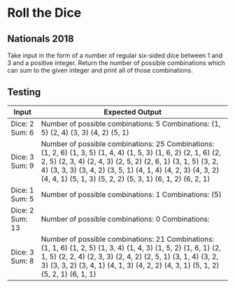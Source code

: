 # Roll the Dice
## Nationals 2018

Take input in the form of a number of regular six-sided dice between 1 and 3 and a positive integer. Return the number of possible combinations which can sum to the given integer and print all of those combinations.

## Testing
Input | Expected Output
------------ | -------------
Dice: 2 Sum: 6 | Number of possible combinations: 5 Combinations: (1, 5) (2, 4) (3, 3) (4, 2) (5, 1)
Dice: 3 Sum: 9 | Number of possible combinations: 25 Combinations: (1, 2, 6) (1, 3, 5) (1, 4, 4) (1, 5, 3) (1, 6, 2) (2, 1, 6) (2, 2, 5) (2, 3, 4) (2, 4, 3) (2, 5, 2) (2, 6, 1) (3, 1, 5) (3, 2, 4) (3, 3, 3) (3, 4, 2) (3, 5, 1) (4, 1, 4) (4, 2, 3) (4, 3, 2) (4, 4, 1) (5, 1, 3) (5, 2, 2) (5, 3, 1) (6, 1, 2) (6, 2, 1)
Dice: 1 Sum: 5 | Number of possible combinations: 1 Combinations: (5)
Dice: 2 Sum: 13 | Number of possible combinations: 0 Combinations:
Dice: 3 Sum: 8 | Number of possible combinations: 21 Combinations: (1, 1, 6) (1, 2, 5) (1, 3, 4) (1, 4, 3) (1, 5, 2) (1, 6, 1) (2, 1, 5) (2, 2, 4) (2, 3, 3) (2, 4, 2) (2, 5, 1) (3, 1, 4) (3, 2, 3) (3, 3, 2) (3, 4, 1) (4, 1, 3) (4, 2, 2) (4, 3, 1) (5, 1, 2) (5, 2, 1) (6, 1, 1)
